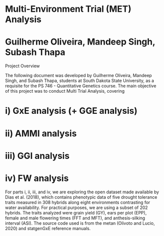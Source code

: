 # Multi-Environment Trial (MET) Analysis
# Guilherme Oliveira, Mandeep Singh, Subash Thapa

Project Overview

The following document was developed by Guilherme Oliveira, Mandeep Singh, and Subash Thapa, students at
South Dakota State University, as a requisite for the PS 746 - Quantitative Genetics course.
The main objective of this project was to conduct Multi Trial Analysis, covering 
# i) GxE analysis (+ GGE analysis) 
# ii) AMMI analysis 
# iii) GGI analysis
# iv) FW analysis 
For parts i, ii, iii, and iv, we are exploring the open dataset made available by Dias et al. (2018), which
contains phenotypic data of five drought tolerance traits measured in 308 hybrids along eight environments
contrasting for water availability. For practical purposes, we are using a subset of 202 hybrids. The traits
analyzed were grain yield (GY), ears per plot (EPP), female and male flowering times (FFT and MFT),
and anthesis-silking interval (ASI). The source code used is from the metan (Olivoto and Lucio, 2020) and
statgenGxE reference manuals.
